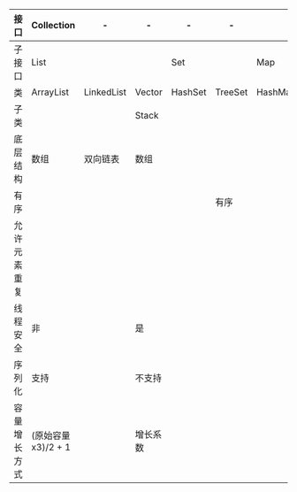 | 接口         | Collection          | -          | -        | -       | -       | -              | -   |
| ------------ | ------------------- | ---------- | -------- | ------- | ------- | -------------- | --- |
| 子接口       | List 　             |            | 　       | Set     |         | Map            | Queue 
| 类           | ArrayList           | LinkedList | Vector   | HashSet | TreeSet | HashMapTreeMap |
| 子类         |                     |            | Stack    |         |         |                |
| 底层结构     | 数组                | 双向链表   | 数组     |         |         |                |
| 有序         |                     |            |          |         |   有序      |                |
| 允许元素重复 |                     |            |          |         |         |                |
| 线程安全     | 非                  |            | 是       |         |         |                |
| 序列化       | 支持                |            | 不支持   |         |         |                |
| 容量增长方式 | (原始容量 x3)/2 + 1 |            | 增长系数 |         |         |                |
